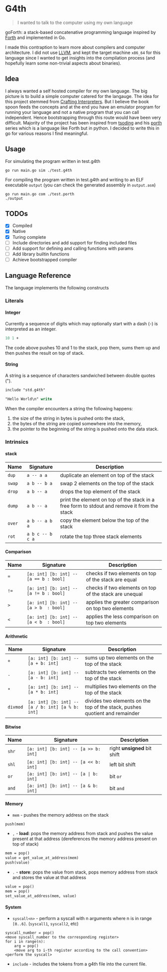 # G4th

> I wanted to talk to the computer using my own language

goForth: a stack-based concatenative programming language inspired by [Forth](https://en.wikipedia.org/wiki/Forth_(programming_language)) and implemented in Go.

I made this contraption to learn more about compilers and computer architecture.
I did not use [LLVM](https://llvm.org/), and kept the target machine `x86_64` for this language since I wanted to get insights into the compilation process (and hopefully learn some non-trivial aspects about binaries).

## Idea

I always wanted a self hosted compiler for my own language. The big picture is to build a simple computer catered for the langauge.
The idea for this project stemmed from [Crafting Interpreters](https://www.craftinginterpreters.com/). But I believe the book spoon feeds the concepts and at the end you have an emulator program for running your language and not a native program that you can call independent. Hence bootstrapping through this route would have been very difficult.
Majority of the project has been inspired from [tsoding](https://www.youtube.com/@TsodingDaily) and his [porth](https://www.youtube.com/playlist?list=PLpM-Dvs8t0VbMZA7wW9aR3EtBqe2kinu4) series which is a language like Forth but in python. I decided to write this in go for various reasons I find meaningful.


## Usage

For simulating the program written in test.g4th
```shell
go run main.go sim ./test.g4th
```

For compiling the program written in test.g4th and writing to an ELF executable `output` (you can check the generated assembly in `output.asm`)
```shell
go run main.go com ./test.porth
./output
```

## TODOs
- [x] Compiled
- [x] Native
- [x] Turing complete
- [ ] Include directories and add support for finding included files
- [ ] Add support for defining and calling functions with params
- [ ] Add library builtin functions
- [ ] Achieve bootstrapped compiler

## Language Reference

The language implements the following constructs

### Literals

#### Integer

Currently a sequence of digits which may optionally start with a dash (-) is interpreted as an integer.

```pascal
10 1 +
```

The code above pushes 10 and 1 to the stack, pop them, sums them up and then pushes the result on top of stack.

#### String

A string is a sequence of characters sandwiched between double quotes (").

```pascal
include "std.g4th"

"Hello World\n" write
```

When the compiler encounters a string the following happens:
1. the size of the string in bytes is pushed onto the stack,
2. the bytes of the string are copied somewhere into the memory,
3. the pointer to the beginning of the string is pushed onto the data stack.

### Intrinsics

#### stack

| Name    | Signature        | Description                                                                                  |
| ---     | ---              | ---                                                                                          |
| `dup`   | `a -- a a`       | duplicate an element on top of the stack                                                    |
| `swap`  | `a b -- b a`     | swap 2 elements on the top of the stack                                                     |
| `drop`  | `a b -- a`       | drops the top element of the stack                                                          |
| `dump`  | `a b -- a`       | print the element on top of the stack in a free form to stdout and remove it from the stack |
| `over`  | `a b -- a b a`   | copy the element below the top of the stack                                                  |
| `rot`   | `a b c -- b c a` | rotate the top three stack elements                                                         |

#### Comparison

| Name | Signature                              | Description                                                  |
| ---  | ---                                    | ---                                                          |
| `=` | `[a: int] [b: int] -- [a == b : bool]` | checks if two elements on top of the stack are equal        |
| `!=` | `[a: int] [b: int] -- [a != b : bool]` | checks if two elements on top of the stack are unequal        |
| `>` | `[a: int] [b: int] -- [a > b  : bool]` | applies the greater comparison on top two elements          |
| `<` | `[a: int] [b: int] -- [a < b  : bool]` | applies the less comparison on top two elements             |

#### Arithmetic

| Name     | Signature                                        | Description                                                                                                              |
| ---      | ---                                              | ---                                                                                                                      |
| `+`      | `[a: int] [b: int] -- [a + b: int]`              | sums up two elements on the top of the stack                                                                            |
| `-`      | `[a: int] [b: int] -- [a - b: int]`              | subtracts two elements on the top of the stack                                                                           |
| `*`      | `[a: int] [b: int] -- [a * b: int]`              | multiplies two elements on the top of the stack                                                                           |
| `divmod`      | `[a: int] [b: int] -- [a / b: int] [a % b: int]`| divides two elements on the top of the stack, pushes quotient and remainder                                                                           |

#### Bitwise

| Name  | Signature                            | Description                   |
| ---   | ---                                  | ---                           |
| `shr` | `[a: int] [b: int] -- [a >> b: int]` | right **unsigned** bit shift |
| `shl` | `[a: int] [b: int] -- [a << b: int]` | left bit shift              |
| `or`  | `[a: int] [b: int] -- [a \| b: int]` | bit `or`                     |
| `and` | `[a: int] [b: int] -- [a & b: int]`  | bit `and`                    |

#### Memory

- `mem` - pushes the memory address on the stack
```pascal
push(mem)
```

- `,` - **load**: pops the memory address from stack and pushes the value present at that address (dereferences the memory address present on top of stack)
```pascal
mem = pop()
value = get_value_at_address(mem)
push(value)
```

- `.` - **store**: pops the value from stack, pops memory address from stack and stores the value at that address
```pascal
value = pop()
mem = pop()
set_value_at_address(mem, value)
```

#### System

- `syscall<n>` - perform a syscall with n arguments where n is in range `[0..6]`. (`syscall1`, `syscall2`, etc)

```porth
syscall_number = pop()
<move syscall_number to the corresponding register>
for i in range(n):
    arg = pop()
    <move arg to i-th register according to the call convention>
<perform the syscall>
```

- `include` - includes the tokens from a g4th file into the current file.
